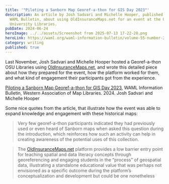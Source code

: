 ```yaml
---
title: '"Piloting a Sanborn Map Georef-a-thon for GIS Day 2023"'
description: An article by Josh Sadvari and Michelle Hooper, published in the
  WAML Bulletin, about using OldInsuranceMaps.net for an event at the Ohio State
  University Libraries.
pubDate: 2024-06-24
heroImage: ../../assets/Screenshot from 2025-07-13 17-22-28.png
heroLink: https://waml.org/waml-information-bulletin/volume-55-number-2/piloting-a-sanborn-map-georef-a-thon/
category: writing
published: true
---
```

Last November, Josh Sadvari and Michelle Hooper hosted a Georef-a-thon OSU Libraries using [OldInsuranceMaps.net](http://OldInsuranceMaps.net), and wrote this detailed piece about how they prepared for the event, how the platform worked for them, and what kind of engagement their participants got from the experience.

[Piloting a Sanborn Map Georef-a-thon for GIS Day 2023](https://waml.org/waml-information-bulletin/volume-55-number-2/piloting-a-sanborn-map-georef-a-thon/), WAML Information Bulletin, Western Association of Map Libraries. 2024. Josh Sadvari and Michelle Hooper

Some nice quotes from the article, that illustrate how the event was able to expand knowledge and engagement with these historical maps:

> Very few georef-a-thon participants indicated they had previously used or even heard of Sanborn maps when asked this question during the introduction, which reinforces how such an activity can help in creating awareness of the potential uses of this collection.

> The [OldInsuranceMaps.net](http://OldInsuranceMaps.net) platform provides a low barrier entry point for teaching spatial and data literacy concepts through georeferencing and engaging students in the “process” of geospatial data, illustrating a standalone educational value that was perhaps not envisioned as a specific outcome during the platform’s conceptualization and development but could be one nonetheless